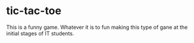 # tic-tac-toe
This is a funny game. Whatever it is to fun making this type of gane at the initial stages of IT students. 
